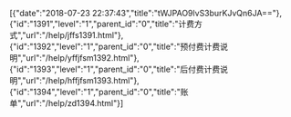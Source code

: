 [{"date":"2018-07-23 22:37:43","title":"tWJPAO9lvS3burKJvQn6JA=="},{"id":"1391","level":"1","parent_id":"0","title":"计费方式","url":"/help/jffs1391.html"},{"id":"1392","level":"1","parent_id":"0","title":"预付费计费说明","url":"/help/yffjfsm1392.html"},{"id":"1393","level":"1","parent_id":"0","title":"后付费计费说明","url":"/help/hffjfsm1393.html"},{"id":"1394","level":"1","parent_id":"0","title":"账单","url":"/help/zd1394.html"}]
